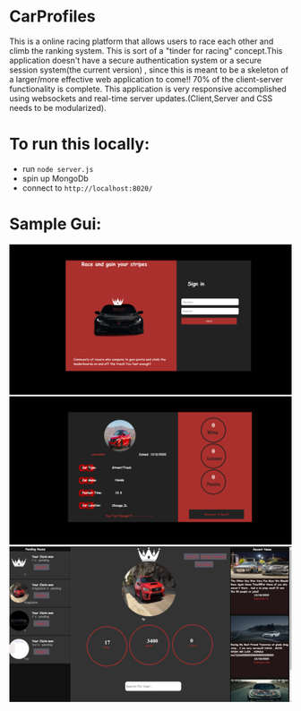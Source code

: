 # CarProfiles

This is a online racing platform that allows users to race each other and climb the ranking system.
This is sort of a "tinder for racing" concept.This application doesn't have a secure authentication system or a secure session  system(the current version) , 
since this is meant to be a skeleton of a larger/more effective web application to come!! 70% of the client-server functionality is complete.
This application is very responsive accomplished using websockets and real-time server updates.(Client,Server and CSS needs to be modularized).

# To run this locally:
- run `node server.js`
- spin up MongoDb
- connect to `http://localhost:8020/`

# Sample Gui:

<img  width= "800px" src = "https://github.com/RonaldColyar/CarProfiles/blob/master/Car%20Profiles/SampleGui/LoginSampleGui.png"/>
<img  width= "800px" src = "https://github.com/RonaldColyar/CarProfiles/blob/master/Car%20Profiles/SampleGui/ProfileViewSampleGui.png"/>
<img  width= "800px" src = "https://github.com/RonaldColyar/CarProfiles/blob/master/Car%20Profiles/SampleGui/MainHubSampleGui.png"/>
